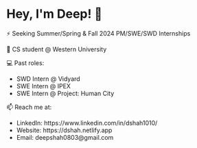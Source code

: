 <h1>Hey, I'm Deep! 👋</h1>

⚡️ Seeking Summer/Spring & Fall 2024 PM/SWE/SWD Internships

🔭 CS student @ Western University

💻 Past roles:
  <ul>
    <li>SWD Intern @ Vidyard</li>
    <li>SWE Intern @ IPEX</li>
   <li>SWE Intern @ Project: Human City</li>
  </ul>

📫 Reach me at:
  <ul>
   <li>LinkedIn: https://www.linkedin.com/in/dshah1010/</li>
   <li>Website: https://dshah.netlify.app</li>
   <li>Email: deepshah0803@gmail.com</li>
  </ul>
